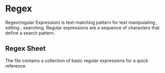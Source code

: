 # Regex 
Regex(regular Expression) is text-matching pattern for text manipulating , editing , searching. Regular expressions are a sequence of characters that define a search pattern. 
## Regex Sheet
The file contains a collection of basic regular expressions for a quick reference.<br/>
